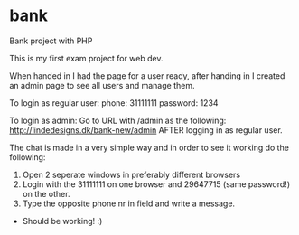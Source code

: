 # bank
Bank project with PHP

This is my first exam project for web dev.

When handed in I had the page for a user ready, after handing in I created an admin page to see all users and manage them.

To login as regular user:
phone: 31111111 password: 1234

To login as admin:
Go to URL with /admin as the following: http://lindedesigns.dk/bank-new/admin AFTER logging in as regular user.

The chat is made in a very simple way and in order to see it working do the following:

1. Open 2 seperate windows in preferably different browsers
2. Login with the 31111111 on one browser and 29647715 (same password!) on the other. 
3. Type the opposite phone nr in field and write a message.
- Should be working! :)
